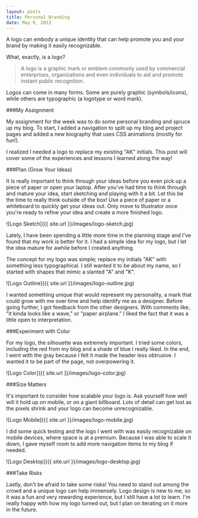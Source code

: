 ```yaml
---
layout: posts
title: Personal Branding
date: May 9, 2013
---
```

A logo can embody a unique identity that can help promote you and your brand by making it easily recognizable.

What, exactly, is a logo?

>A logo is a graphic mark or emblem commonly used by commercial enterprises, organizations and even individuals to aid and promote instant public recognition.

Logos can come in many forms. Some are purely graphic (symbols/icons), while others are typographic (a logotype or word mark).

###My Assignment

My assignment for the week was to do some personal branding and spruce up my blog. To start, I added a navigation to split up my blog and project pages and added a new biography that uses CSS animations (mostly for fun!).

I realized I needed a logo to replace my existing "AK" initials. This post will cover some of the experiences and lessons I learned along the way!

###Plan (Grow Your Ideas)

It is really important to think through your ideas before you even pick up a piece of paper or open your laptop. After you've had time to think through and mature your idea, start sketching and playing with it a bit. Let this be the time to really think outside of the box! Use a piece of paper or a whiteboard to quickly get your ideas out. Only move to Illustrator once you're ready to refine your idea and create a more finished logo.

![Logo Sketch]({{ site.url }}/images/logo-sketch.jpg)

Lately, I have been spending a little more time in the planning stage and I've found that my work is better for it. I had a simple idea for my logo, but I let the idea mature for awhile before I created anything.

The concept for my logo was simple; replace my initials "AK" with something less typographical. I still wanted it to be about my name, so I started with shapes that mimic a slanted "A" and "K".

![Logo Outline]({{ site.url }}/images/logo-outline.jpg)

I wanted something unique that would represent my personality, a mark that could grow with me over time and help identify me as a designer. Before going further, I got feedback from the other designers. With comments like, "it kinda looks like a wave," or "paper airplane." I liked the fact that it was a little open to interpretation.

###Experiment with Color

For my logo, the silhouette was extremely important. I tried some colors, including the red from my blog and a shade of blue I really liked. In the end, I went with the gray because I felt it made the header less obtrusive. I wanted it to be part of the page, not overpowering it.

![Logo Color]({{ site.url }}/images/logo-color.jpg)

###Size Matters

It's important to consider how scalable your logo is. Ask yourself how well will it hold up on mobile, or on a giant billboard. Lots of detail can get lost as the pixels shrink and your logo can become unrecognizable.

![Logo Mobile]({{ site.url }}/images/logo-mobile.jpg)

I did some quick testing and the logo I went with was easily recognizable on mobile devices, where space is at a premium. Because I was able to scale it down, I gave myself room to add more navigation items to my blog if needed.

![Logo Desktop]({{ site.url }}/images/logo-desktop.jpg)

###Take Risks

Lastly, don't be afraid to take some risks! You need to stand out among the crowd and a unique logo can help immensely. Logo design is new to me, so it was a fun and very rewarding experience, but I still have a lot to learn. I'm really happy with how my logo turned out, but I plan on iterating on it more in the future.
